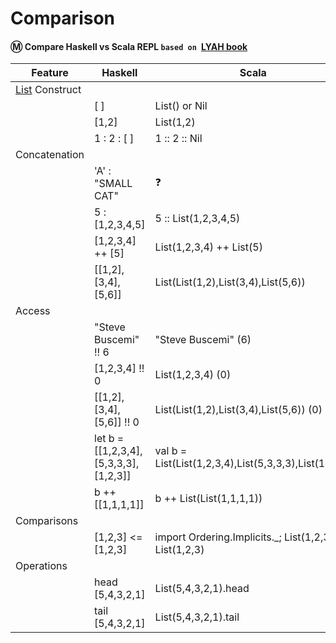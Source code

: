 # Comparison

#### :m: Compare Haskell vs Scala REPL `based on `[LYAH book](http://learnyouahaskell.com/)

| Feature         | Haskell                               | Scala                                                 |
|-----------------|---------------------------------------|-------------------------------------------------------|
| [List](https://en.wikipedia.org/wiki/List_(abstract_data_type)) Construct  |              |                     |
|                 | [ ]                                   | List() or Nil                                         |
|                 | [1,2]                                 | List(1,2)                                             |
|                 | 1 : 2 : [ ]                           | 1 :: 2 :: Nil                                         |
| Concatenation   |                                       |                                                       |
|                 | 'A' : "SMALL CAT"                     | ❓                                                    |
|                 | 5 : [1,2,3,4,5]                       | 5 :: List(1,2,3,4,5)                                  | 
|                 | [1,2,3,4] ++ [5]                      | List(1,2,3,4) ++ List(5)                              | 
|                 | [[1,2],[3,4],[5,6]]                   | List(List(1,2),List(3,4),List(5,6))                   |
| Access          |                                       |                                                       |
|                 | "Steve Buscemi" !! 6                  | "Steve Buscemi" (6)                                   |
|                 | [1,2,3,4] !! 0                        | List(1,2,3,4) (0)                                     | 
|                 | [[1,2],[3,4],[5,6]] !! 0              | List(List(1,2),List(3,4),List(5,6)) (0)               |
|                 | let b = [[1,2,3,4],[5,3,3,3],[1,2,3]] | val b = List(List(1,2,3,4),List(5,3,3,3),List(1,2,3)) |
|                 | b ++ [[1,1,1,1]]                      | b ++ List(List(1,1,1,1))                              | 
| Comparisons     |                                       |                                                       |
|                 | [1,2,3] <= [1,2,3]                    |import Ordering.Implicits._; List(1,2,3) <= List(1,2,3)| [^bignote]
| Operations      |                                       |                                                       |
|                 | head [5,4,3,2,1]                      | List(5,4,3,2,1).head                                  |
|                 | tail [5,4,3,2,1]                      | List(5,4,3,2,1).tail                                  |


[^bignote]: Here's one with multiple paragraphs and code.

    Indent paragraphs to include them in the footnote.

    `{ my code }`

    Add as many paragraphs as you like.


